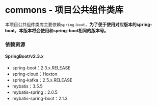 # commons - 项目公共组件类库
本项目公共组件类库主要依赖`spring-boot`，**为了便于使用对应版本的spring-boot，本版本将会使用和spring-boot相同的版本号。**


### 依赖资源

#### SpringBoot/v2.3.x
* spring-boot：2.3.x.RELEASE
* spring-cloud：Hoxton
* spring-kafka：2.5.x.RELEASE
* mybatis：3.5.5
* mybatis-spring：2.0.5
* mybatis-spring-boot：2.1.3
